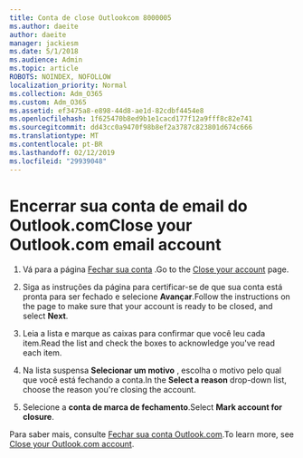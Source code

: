 ```yaml
---
title: Conta de close Outlookcom 8000005
ms.author: daeite
author: daeite
manager: jackiesm
ms.date: 5/1/2018
ms.audience: Admin
ms.topic: article
ROBOTS: NOINDEX, NOFOLLOW
localization_priority: Normal
ms.collection: Adm_O365
ms.custom: Adm_O365
ms.assetid: ef3475a8-e898-44d8-ae1d-82cdbf4454e8
ms.openlocfilehash: 1f625470b8ed9b1e1cacd177f12a9fff8c82e741
ms.sourcegitcommit: dd43cc0a9470f98b8ef2a3787c823801d674c666
ms.translationtype: MT
ms.contentlocale: pt-BR
ms.lasthandoff: 02/12/2019
ms.locfileid: "29939048"
---
```

# <a name="close-your-outlookcom-email-account"></a><span data-ttu-id="92e88-102">Encerrar sua conta de email do Outlook.com</span><span class="sxs-lookup"><span data-stu-id="92e88-102">Close your Outlook.com email account</span></span>

1. <span data-ttu-id="92e88-103">Vá para a página [Fechar sua conta](https://go.microsoft.com/fwlink/p/?linkid=845493) .</span><span class="sxs-lookup"><span data-stu-id="92e88-103">Go to the [Close your account](https://go.microsoft.com/fwlink/p/?linkid=845493) page.</span></span> 
    
2. <span data-ttu-id="92e88-104">Siga as instruções da página para certificar-se de que sua conta está pronta para ser fechado e selecione **Avançar**.</span><span class="sxs-lookup"><span data-stu-id="92e88-104">Follow the instructions on the page to make sure that your account is ready to be closed, and select **Next**.</span></span> 
    
3. <span data-ttu-id="92e88-105">Leia a lista e marque as caixas para confirmar que você leu cada item.</span><span class="sxs-lookup"><span data-stu-id="92e88-105">Read the list and check the boxes to acknowledge you've read each item.</span></span>
    
4. <span data-ttu-id="92e88-106">Na lista suspensa **Selecionar um motivo** , escolha o motivo pelo qual que você está fechando a conta.</span><span class="sxs-lookup"><span data-stu-id="92e88-106">In the **Select a reason** drop-down list, choose the reason you're closing the account.</span></span> 
    
5. <span data-ttu-id="92e88-107">Selecione a **conta de marca de fechamento**.</span><span class="sxs-lookup"><span data-stu-id="92e88-107">Select **Mark account for closure**.</span></span> 
    
<span data-ttu-id="92e88-108">Para saber mais, consulte [Fechar sua conta Outlook.com](https://go.microsoft.com/fwlink/p/?linkid=873106)[](https://support.office.com/article/564b801e-2a47-4cb2-afa8-12ead3185038.aspx).</span><span class="sxs-lookup"><span data-stu-id="92e88-108">To learn more, see [Close your Outlook.com account](https://go.microsoft.com/fwlink/p/?linkid=873106)[](https://support.office.com/article/564b801e-2a47-4cb2-afa8-12ead3185038.aspx).</span></span>
  

